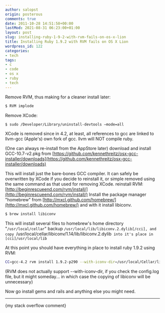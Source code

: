 ```yaml
---
author: salopst
origin: posterous
comments: true
date: 2011-10-28 14:51:58+00:00
lastMod: 2021-08-31 06:23:00+01:00
layout: post
slug: installing-ruby-1-9-2-with-rvm-fails-on-os-x-lion
title: Installing Ruby 1.9.2 with RVM fails on OS X Lion
wordpress_id: 122
categories:
- tech
tags:
- c
- code
- os x
- ruby
- tech
---
```


Remove RVM, thus making for a cleaner install later:
```bash
$ RVM implode
```
Remove XCode:
```bash
$ sudo /Developer/Library/uninstall-devtools –mode=all
```
XCode is removed since in 4.2, at least, all references to gcc are linked to llvm-gcc (Apple's) own fork of gcc. llvm will NOT compile ruby.

(One can always re-install from the AppStore later)
download and install GCC-10.7-v2.pkg from [https://github.com/kennethreitz/osx-gcc-installer/downloads](https://github.com/kennethreitz/osx-gcc-installer/downloads)

This will install just the bare-bones GCC compiler. It can safely be overwritten by XCode if you decide to reinstall it, or simple removed using the same command as that used for removing XCode.
reinstall RVM: [http://beginrescueend.com/rvm/install/](http://beginrescueend.com/rvm/install/)
Install the package manager "homebrew" from [http://mxcl.github.com/homebrew/](http://mxcl.github.com/homebrew/) and with it install libiconv.

```bash
$ brew install libiconv
```

This will install several files to homebrew's home directory "`/usr/local/cellar`"
backup `/usr/local/lib/libiconv.2.dylib[/cci], and copy `/usr/local/cellar/libiconv/1.14/lib/libiconv.2.dylib` into it's place in [cci]/usr/local/lib`

At this point you should have everything in place to install ruby 1.9.2 using RVM:

```bash
CC=gcc-4.2 rvm install 1.9.2-p290 --with-iconv-dir=/usr/local/Cellar/libiconv/1.14.1
```

(RVM does not actually support --with-iconv-dir, if you check the config.log file, but it might someday... in which case the copying of libiconv will be unnecessary)

Now go install gems and rails and anything else you might need.

-----

{my stack overflow comment}
